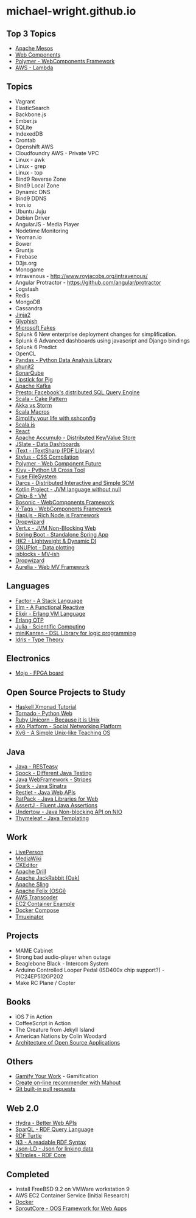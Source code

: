 michael-wright.github.io
========================

Top 3 Topics
------------------------

* [Apache Mesos](http://mesos.apache.org/)
* [Web Components](http://webcomponents.org/)
* [Polymer - WebComponents Framework](https://www.polymer-project.org/)
* [AWS - Lambda](http://aws.amazon.com/lambda/)

Topics
------------------------

* Vagrant
* ElasticSearch
* Backbone.js
* Ember.js
* SQLite
* IndexedDB
* Crontab
* Openshift AWS
* Cloudfoundry AWS - Private VPC
* Linux - awk
* Linux - grep
* Linux - top
* Bind9 Reverse Zone
* Bind9 Local Zone
* Dynamic DNS
* Bind9 DDNS
* Iron.io
* Ubuntu Juju
* Debian Driver
* AngularJS - Media Player
* Nodetime Monitoring
* Yeoman.io
* Bower
* Gruntjs
* Firebase
* D3js.org
* Monogame
* Intravenous - http://www.royjacobs.org/intravenous/
* Angular Protractor - https://github.com/angular/protractor
* Logstash
* Redis
* MongoDB
* Cassandra
* [Jinja2](http://jinja.pocoo.org/docs/)
* [Glyphish](http://www.glyphish.com/)
* [Microsoft Fakes](http://msdn.microsoft.com/en-us/library/hh549175.aspx)
* Splunk 6 New enterprise deployment changes for simplification.  
* Splunk 6 Advanced dashboards using javascript and Django bindings
* Splunk 6 Predict
* OpenCL
* [Pandas - Python Data Analysis Library](http://www.gregreda.com/2013/10/26/intro-to-pandas-data-structures)
* [shunit2](http://net.tutsplus.com/tutorials/tools-and-tips/test-driving-shell-scripts/)
* [SonarQube](http://www.sonarqube.org/)
* [Lipstick for Pig](http://techblog.netflix.com/2013/06/introducing-lipstick-on-apache-pig.html)
* [Apache Kafka](https://kafka.apache.org/)
* [Presto: Facebook's distributed SQL Query Engine](http://www.infoq.com/news/2013/11/Presto)
* [Scala - Cake Pattern](http://www.warski.org/blog/2010/12/di-in-scala-cake-pattern/)
* [Akka vs Storm](http://www.warski.org/blog/2013/06/akka-vs-storm/)
* [Scala Macros](http://www.warski.org/blog/2012/12/starting-with-scala-macros-a-short-tutorial/)
* [Simplify your life with sshconfig](http://nerderati.com/2011/03/simplify-your-life-with-an-ssh-config-file/)
* [Scala.js](http://matthiasnehlsen.com/blog/2014/01/24/scala-dot-js-and-reactjs/)
* [React](http://facebook.github.io/react/)
* [Apache Accumulo - Distributed Key/Value Store](https://accumulo.apache.org/)
* [JSlate - Data Dashboards](http://jslate.com/)
* [iText - iTextSharp (PDF Library)](http://itextpdf.com/)
* [Stylus - CSS Compilation](http://learnboost.github.io/stylus/)
* [Polymer - Web Component Future](http://www.polymer-project.org/)
* [Kivy - Python UI Cross Tool](http://kivy.org/#home)
* [Fuse FileSystem](http://fuse.sourceforge.net/)
* [Darcs - Distributed Interactive and Simple SCM](http://darcs.net/)   
* [Kotlin Project - JVM language without null](http://kotlinlang.org)   
* [Chip-8 - VM](http://en.wikipedia.org/wiki/CHIP-8)   
* [Bosonic - WebComponents Framework](http://bosonic.github.io/)
* [X-Tags - WebComponents Framework](http://x-tags.org/)
* [Hapi.js - Rich Node.js Framework](http://hapijs.com/)
* [Dropwizard](http://www.dropwizard.io/)
* [Vert.x - JVM Non-Blocking Web](http://vertx.io/)
* [Spring Boot - Standalone Spring App](http://projects.spring.io/spring-boot/)
* [HK2 - Lightweight & Dynamic DI](https://hk2.java.net/2.4.0-b16/)
* [GNUPlot - Data plotting](http://www.gnuplot.info/) 
* [jsblocks - MV-ish](http://jsblocks.com/)
* [Dropwizard](http://www.dropwizard.io/)
* [Aurelia - Web MV Framework](http://www.aurelia.io)

Languages
-------------------------------
* [Factor - A Stack Language](http://factorcode.org)
* [Elm - A Functional Reactive](http://elm-lang.org)
* [Elixir - Erlang VM Language](http://elixir-lang.org/)
* [Erlang OTP](http://learnyousomeerlang.com/what-is-otp)
* [Julia - Scientific Computing](http://julialang.org/)
* [miniKanren - DSL Library for logic programming](http://minikanren.org/)
* [Idris - Type Theory](http://www.idris-lang.org/)


Electronics
-------------------------------
* [Mojo - FPGA board](https://www.sparkfun.com/products/11953) 

Open Source Projects to Study
-------------------------------
* [Haskell Xmonad Tutorial](http://www.haskell.org/haskellwiki/Xmonad/Guided_tour_of_the_xmonad_source)   
* [Tornado - Python Web](https://github.com/tornadoweb/tornado)
* [Ruby Unicorn - Because it is Unix](http://jacobian.org/writing/star-is-unix/)    
* [eXo Platform - Social Networking Platform](http://www.exoplatform.com/)   
* [Xv6 - A Simple Unix-like Teaching OS](http://pdos.csail.mit.edu/6.828/2014/xv6.html)   

Java
----------------------------

* [Java - RESTeasy](https://www.jboss.org/resteasy/)
* [Spock - Different Java Testing](https://code.google.com/p/spock/)
* [Java WebFramework - Stripes](http://www.stripesframework.org/display/stripes/Home)
* [Spark - Java Sinatra](http://sparkjava.com/)
* [Restlet - Java Web APIs](http://restlet.com/)
* [RatPack - Java Libraries for Web](http://ratpack.io/)
* [AssertJ - Fluent Java Assertions](http://joel-costigliola.github.io/assertj/)
* [Undertow - Java Non-blocking API on NIO](http://undertow.io/)
* [Thymeleaf - Java Templating](http://www.thymeleaf.org/) 


Work
--------------------------
* [LivePerson](https://www.liveperson.com)
* [MediaWiki](https://www.mediawiki.org)
* [CKEditor](http://ckeditor.com/)
* [Apache Drill](http://drill.apache.org/)
* [Apache JackRabbit (Oak)](http://jackrabbit.apache.org/oak/docs/)
* [Apache Sling](http://sling.apache.org/documentation/development.html)
* [Apache Felix (OSGi)](http://felix.apache.org/)
* [AWS Transcoder](http://aws.amazon.com/elastictranscoder/)
* [EC2 Container Example](https://github.com/aws-troutman/magic8ball-flask/blob/master/scripts/register_with_elb.sh)
* [Docker Compose](https://docs.docker.com/compose)
* [Tmuxinator](https://github.com/tmuxinator/tmuxinator)

Projects
--------------------------

* MAME Cabinet
* Strong bad audio-player when outage
* Beaglebone Black - Intercom System
* Arduino Controlled Looper Pedal (ISD400x chip support?) - PIC24EP512GP202
* Make RC Plane / Copter

Books
---------------------------

* iOS 7 in Action 
* CoffeeScript in Action
* The Creature from Jekyll Island
* American Nations by Colin Woodard 
* [Architecture of Open Source Applications](http://www.aosabook.org/en/index.html)  

Others
---------------------------

* [Gamify Your Work](https://mediabriefs.ldschurch.org/gamify-your-work/) - Gamification
* [Create on-line recommender with Mahout](http://www.warski.org/blog/2013/10/creating-an-on-line-recommender-system-with-apache-mahout/)
* [Git built-in pull requests](http://git-scm.com/docs/git-request-pull)

Web 2.0
---------------------------

* [Hydra - Better Web APIs](http://www.hydra-cg.com/)
* [SparQL - RDF Query Language](http://en.wikipedia.org/wiki/SPARQL)  
* [RDF Turtle](http://www.w3.org/TR/turtle/)
* [N3 - A readable RDF Syntax](http://www.w3.org/TeamSubmission/n3/)  
* [Json-LD - Json for linking data](http://json-ld.org/)   
* [NTriples - RDF Core](http://www.w3.org/2001/sw/RDFCore/ntriples/)    


Completed
--------------------------

* Install FreeBSD 9.2 on VMWare workstation 9
* AWS EC2 Container Service (Initial Research)
* [Docker](https://www.docker.io/)
* [SproutCore - OOS Framework for Web Apps](http://Sproutcore.com) 

